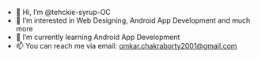 - 👋 Hi, I’m @tehckie-syrup-OC
- 👀 I’m interested in Web Designing, Android App Development and much more
- 🌱 I’m currently learning Android App Development
- 📫 You can reach me via email: omkar.chakraborty2001@gmail.com

<!---
tehckie-syrup-OC/tehckie-syrup-OC is a ✨ special ✨ repository because its `README.md` (this file) appears on your GitHub profile.
You can click the Preview link to take a look at your changes.
--->
